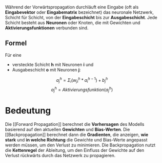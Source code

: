 Während der Vorwärtspropagation durchläuft eine Eingabe (oft als **Eingabevektor** oder **Eingabematrix** bezeichnet) das neuronale Netzwerk, Schicht für Schicht, von der **Eingabeschicht** bis zur **Ausgabeschicht**. 
Jede Schicht besteht aus **Neuronen** oder Knoten, die mit Gewichten und **Aktivierungsfunktionen** verbunden sind. 

## Formel

Für eine 
- versteckte Schicht **h** mit Neuronen **i** und 
- Ausgabeschicht **o**  mit Neuronen **j**:

$$a_j^h = \Sigma_i(w_{ji}^h * a_i^{h - 1}) + b_j^h$$
$$a_j^h = Aktivierungsfunktion(a_j^h)$$

# Bedeutung

Die [[Forward Propagation]] berechnet die **Vorhersagen** des Modells basierend auf den aktuellen **Gewichten** und **Bias-Werten**. 
Die [[Backpropagation]] berechnet dann die **Gradienten**, die anzeigen, **wie stark** und **in welche Richtung** die Gewichte und Bias-Werte angepasst werden müssen, um den Verlust zu minimieren. 
Die Backpropagation nutzt die **Kettenregel** der Ableitung, um den Einfluss der Gewichte auf den Verlust rückwärts durch das Netzwerk zu propagieren.

